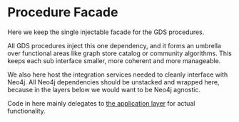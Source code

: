 # Procedure Facade

Here we keep the single injectable facade for the GDS procedures.

All GDS procedures inject this one dependency, and it forms an umbrella over functional areas like graph store catalog or community algorithms. This keeps each sub interface smaller, more coherent and more manageable.

We also here host the integration services needed to cleanly interface with Neo4j. All Neo4j dependencies should be unstacked and wrapped here, because in the layers below we would want to be Neo4j agnostic.

Code in here mainly delegates to [the application layer](../../applications/README.md) for actual functionality.
